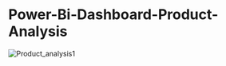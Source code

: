 # Power-Bi-Dashboard-Product-Analysis


![Product_analysis1](https://github.com/shruputta/Power-Bi_Dashboard-Product-Analysis/assets/21563334/60405fc9-1cc9-4dec-ae44-069eaf3d71a4)


